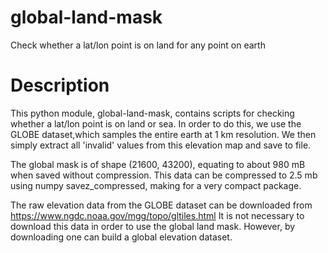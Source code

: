 # global-land-mask
Check whether a lat/lon point is on land for any point on earth

# Description
This python module, global-land-mask, contains scripts for checking whether a lat/lon point is on land or sea. In order to do this, we use the GLOBE dataset,which samples the entire earth at 1 km resolution. We then simply extract all 'invalid' values from this elevation map and save to file.

The global mask is of shape (21600, 43200), equating to about 980 mB when saved without compression. This data can be compressed to 2.5 mb using numpy savez_compressed, making for a very compact package.

The raw elevation data from the GLOBE dataset can be downloaded from 
https://www.ngdc.noaa.gov/mgg/topo/gltiles.html
It is not necessary to download this data in order to use the global land mask. However, by downloading one can build a global elevation dataset.